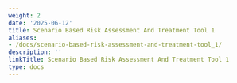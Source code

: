 ```yaml
---
weight: 2
date: '2025-06-12'
title: Scenario Based Risk Assessment And Treatment Tool 1
aliases:
- /docs/scenario-based-risk-assessment-and-treatment-tool_1/
description: ''
linkTitle: Scenario Based Risk Assessment And Treatment Tool 1
type: docs
---
```


